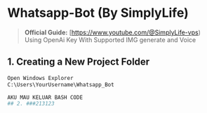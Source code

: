# Whatsapp-Bot (By SimplyLife)

> **Official Guide:** [https://www.youtube.com/@SimplyLife-vps)  
> Using OpenAi Key With Supported IMG generate and Voice

## 1. Creating a New Project Folder
```bash
Open Windows Explorer
C:\Users\YourUsername\Whatsapp_Bot

AKU MAU KELUAR BASH CODE
## 2. ###213123
